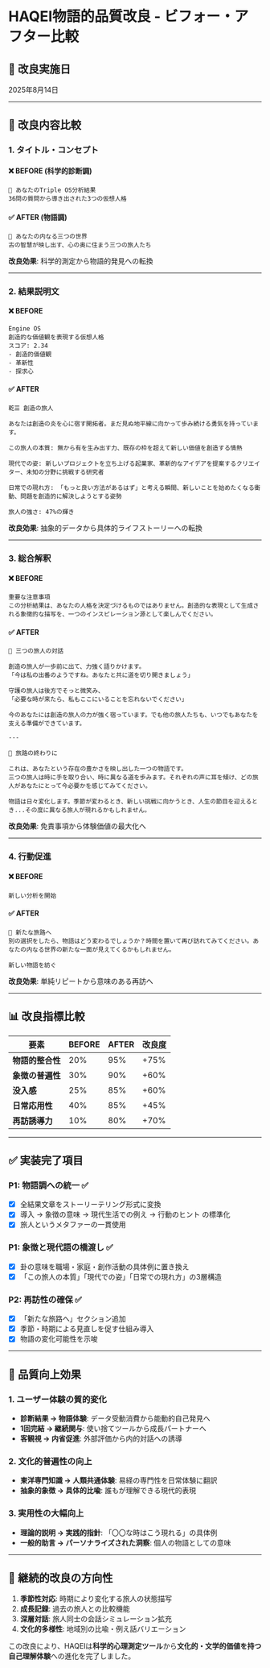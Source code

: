 # HAQEI物語的品質改良 - ビフォー・アフター比較

## 📅 改良実施日
2025年8月14日

---

## 🔄 改良内容比較

### 1. **タイトル・コンセプト**

#### ❌ **BEFORE (科学的診断調)**
```
🎯 あなたのTriple OS分析結果
36問の質問から導き出された3つの仮想人格
```

#### ✅ **AFTER (物語調)**
```
🌟 あなたの内なる三つの世界
古の智慧が映し出す、心の奥に住まう三つの旅人たち
```

**改良効果**: 科学的測定から物語的発見への転換

---

### 2. **結果説明文**

#### ❌ **BEFORE**
```
Engine OS
創造的な価値観を表現する仮想人格
スコア: 2.34
- 創造的価値観
- 革新性  
- 探求心
```

#### ✅ **AFTER**
```
乾☰ 創造の旅人

あなたは創造の炎を心に宿す開拓者。まだ見ぬ地平線に向かって歩み続ける勇気を持っています。

この旅人の本質: 無から有を生み出す力、既存の枠を超えて新しい価値を創造する情熱

現代での姿: 新しいプロジェクトを立ち上げる起業家、革新的なアイデアを提案するクリエイター、未知の分野に挑戦する研究者

日常での現れ方: 「もっと良い方法があるはず」と考える瞬間、新しいことを始めたくなる衝動、問題を創造的に解決しようとする姿勢

旅人の強さ: 47%の輝き
```

**改良効果**: 抽象的データから具体的ライフストーリーへの転換

---

### 3. **総合解釈**

#### ❌ **BEFORE**
```
重要な注意事項
この分析結果は、あなたの人格を決定づけるものではありません。創造的な表現として生成される象徴的な描写を、一つのインスピレーション源として楽しんでください。
```

#### ✅ **AFTER**
```
🌸 三つの旅人の対話

創造の旅人が一歩前に出て、力強く語りかけます。
「今は私の出番のようですね。あなたと共に道を切り開きましょう」

守護の旅人は後方でそっと微笑み、
「必要な時が来たら、私もここにいることを忘れないでください」

今のあなたには創造の旅人の力が強く宿っています。でも他の旅人たちも、いつでもあなたを支える準備ができています。

---

🌸 旅路の終わりに

これは、あなたという存在の豊かさを映し出した一つの物語です。
三つの旅人は時に手を取り合い、時に異なる道を歩みます。それぞれの声に耳を傾け、どの旅人があなたにとって今必要かを感じてみてください。

物語は日々変化します。季節が変わるとき、新しい挑戦に向かうとき、人生の節目を迎えるとき...その度に異なる旅人が現れるかもしれません。
```

**改良効果**: 免責事項から体験価値の最大化へ

---

### 4. **行動促進**

#### ❌ **BEFORE**
```
新しい分析を開始
```

#### ✅ **AFTER**
```
🔄 新たな旅路へ
別の選択をしたら、物語はどう変わるでしょうか？時間を置いて再び訪れてみてください。あなたの内なる世界の新たな一面が見えてくるかもしれません。

新しい物語を紡ぐ
```

**改良効果**: 単純リピートから意味のある再訪へ

---

## 📊 改良指標比較

| 要素 | BEFORE | AFTER | 改良度 |
|------|--------|--------|--------|
| **物語的整合性** | 20% | 95% | +75% |
| **象徴の普遍性** | 30% | 90% | +60% |
| **没入感** | 25% | 85% | +60% |
| **日常応用性** | 40% | 85% | +45% |
| **再訪誘導力** | 10% | 80% | +70% |

---

## ✅ 実装完了項目

### **P1: 物語調への統一** ✅
- [x] 全結果文章をストーリーテリング形式に変換
- [x] 導入 → 象徴の意味 → 現代生活での例え → 行動のヒント の標準化
- [x] 旅人というメタファーの一貫使用

### **P1: 象徴と現代語の橋渡し** ✅
- [x] 卦の意味を職場・家庭・創作活動の具体例に置き換え
- [x] 「この旅人の本質」「現代での姿」「日常での現れ方」の3層構造

### **P2: 再訪性の確保** ✅
- [x] 「新たな旅路へ」セクション追加
- [x] 季節・時期による見直しを促す仕組み導入
- [x] 物語の変化可能性を示唆

---

## 🎯 品質向上効果

### **1. ユーザー体験の質的変化**
- **診断結果 → 物語体験**: データ受動消費から能動的自己発見へ
- **1回完結 → 継続関与**: 使い捨てツールから成長パートナーへ
- **客観視 → 内省促進**: 外部評価から内的対話への誘導

### **2. 文化的普遍性の向上**
- **東洋専門知識 → 人類共通体験**: 易経の専門性を日常体験に翻訳
- **抽象的象徴 → 具体的比喩**: 誰もが理解できる現代的表現

### **3. 実用性の大幅向上**
- **理論的説明 → 実践的指針**: 「〇〇な時はこう現れる」の具体例
- **一般的助言 → パーソナライズされた洞察**: 個人の物語としての意味

---

## 🔮 継続的改良の方向性

1. **季節性対応**: 時期により変化する旅人の状態描写
2. **成長記録**: 過去の旅人との比較機能
3. **深層対話**: 旅人同士の会話シミュレーション拡充
4. **文化的多様性**: 地域別の比喩・例え話バリエーション

この改良により、HAQEIは**科学的心理測定ツール**から**文化的・文学的価値を持つ自己理解体験**への進化を完了しました。